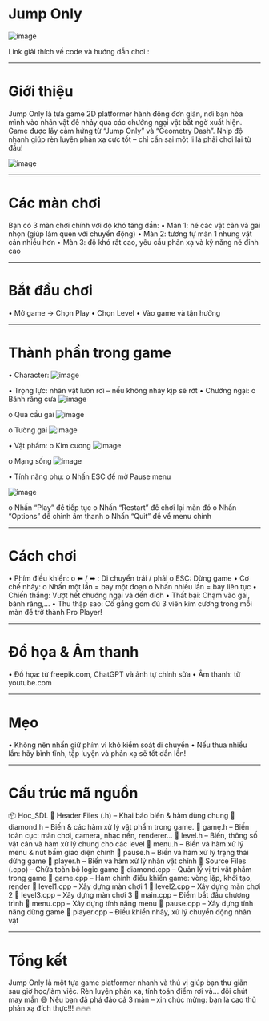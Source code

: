 # Jump Only
 
![image](https://github.com/user-attachments/assets/ce188aee-9cdb-474b-ae5c-075441978f55)


Link giải thích về code và hướng dẫn chơi :

________________________________________
#  Giới thiệu

Jump Only là tựa game 2D platformer hành động đơn giản, nơi bạn hòa mình vào nhân vật để nhảy qua các chướng ngại vật bất ngờ xuất hiện.
Game được lấy cảm hứng từ “Jump Only” và “Geometry Dash”. Nhịp độ nhanh giúp rèn luyện phản xạ cực tốt – chỉ cần sai một li là phải chơi lại từ đầu!

 ![image](https://github.com/user-attachments/assets/a2030327-e633-43bb-93da-1e4023b6fc3f)
 

________________________________________
# Các màn chơi

Bạn có 3 màn chơi chính với độ khó tăng dần:
•	Màn 1: né các vật cản và gai nhọn (giúp làm quen với chuyển động)
•	Màn 2: tương tự màn 1 nhưng vật cản nhiều hơn
•	Màn 3: độ khó rất cao, yêu cầu phản xạ và kỹ năng né đỉnh cao
________________________________________
# Bắt đầu chơi

•	Mở game → Chọn Play
•	Chọn Level
•	Vào game và tận hưởng
________________________________________
# Thành phần trong game

•	Character: ![image](https://github.com/user-attachments/assets/66e759c3-58e3-43c3-82a2-c64bc7eb7dbf)

 
•	Trọng lực: nhân vật luôn rơi – nếu không nhảy kịp sẽ rớt
•	Chướng ngại:
  o	Bánh răng cưa ![image](https://github.com/user-attachments/assets/c3e6807a-c501-47b5-8456-1edc3e6761a8)
  
   
  o	Quả cầu gai ![image](https://github.com/user-attachments/assets/cec27afe-d549-46c5-82b2-8c0dca3f1757)
  
   
  o	Tường gai  ![image](https://github.com/user-attachments/assets/33d357f2-97de-4ba7-a076-04686e2c1e3f)

 
•	Vật phẩm:
  o	Kim cương ![image](https://github.com/user-attachments/assets/1318fd3b-daba-469a-b245-de75efddfddc)
  
   
  o	Mạng sống ![image](https://github.com/user-attachments/assets/73b95ccd-395b-41ae-9a3e-dcbbaab5805a)

 
•	Tính năng phụ:
  o	Nhấn ESC để mở Pause menu

![image](https://github.com/user-attachments/assets/a919d000-7d8b-463e-b195-8ed74afb173d)

 
  o	Nhấn “Play” để tiếp tục
  o	Nhấn “Restart” để chơi lại màn đó
  o	Nhấn “Options” để chỉnh âm thanh
  o	Nhấn “Quit” để về menu chính
________________________________________
# Cách chơi

•	Phím điều khiển:
o	⬅ / ➡ : Di chuyển trái / phải
o	ESC: Dừng game
•	Cơ chế nhảy:
o	Nhấn một lần = bay một đoạn
o	Nhấn nhiều lần = bay liên tục
•	Chiến thắng: Vượt hết chướng ngại và đến đích
•	Thất bại: Chạm vào gai, bánh răng,...
•	Thu thập sao: Cố gắng gom đủ 3 viên kim cương trong mỗi màn để trở thành Pro Player!
________________________________________
#  Đồ họa & Âm thanh

•	Đồ họa: từ freepik.com, ChatGPT và ảnh tự chỉnh sửa
•	Âm thanh: từ youtube.com
________________________________________
#  Mẹo

•	Không nên nhấn giữ phím vì khó kiểm soát di chuyển
•	Nếu thua nhiều lần: hãy bình tĩnh, tập luyện và phản xạ sẽ tốt dần lên!
________________________________________
#  Cấu trúc mã nguồn

  📦 Hoc_SDL
     📂 Header Files (.h) – Khai báo biến & hàm dùng chung
       📄 diamond.h – Biến & các hàm xử lý vật phẩm trong game.
       📄 game.h – Biến toàn cục: màn chơi, camera, nhạc nền, renderer...
       📄 level.h – Biến, thông số vật cản và hàm xử lý chung cho các level
       📄 menu.h – Biến và hàm xử lý menu & nút bấm giao diện chính
       📄 pause.h – Biến và hàm xử lý trạng thái dừng game
       📄 player.h – Biến và hàm xử lý nhân vật chính
     📂 Source Files (.cpp) – Chứa toàn bộ logic game
       📄 diamond.cpp – Quản lý vị trí vật phẩm trong game
       📄 game.cpp – Hàm chính điều khiển game: vòng lặp, khởi tạo, render
       📄 level1.cpp – Xây dựng màn chơi 1
       📄 level2.cpp – Xây dựng màn chơi 2
       📄 level3.cpp – Xây dựng màn chơi 3
       📄 main.cpp – Điểm bắt đầu chương trình
       📄 menu.cpp – Xây dựng tính năng menu
       📄 pause.cpp – Xây dựng tính năng dừng game
       📄 player.cpp – Điều khiển nhảy, xử lý chuyển động nhân vật
________________________________________
# Tổng kết

Jump Only là một tựa game platformer nhanh và thú vị giúp bạn thư giãn sau giờ học/làm việc. Rèn luyện phản xạ, tính toán điểm rơi và… đôi chút may mắn 😄
Nếu bạn đã phá đảo cả 3 màn – xin chúc mừng: bạn là cao thủ phản xạ đích thực!!! 🔥🔥🔥

